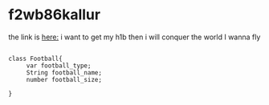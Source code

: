 # f2wb86kallur
the link is [here:](https://f2db86kallur.onrender.com)
 i want to get my h1b then i will conquer the world
 I wanna fly
```

class Football{
     var football_type;
     String football_name;
     number football_size;

}
```